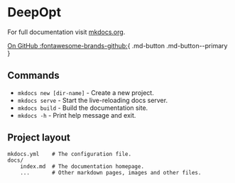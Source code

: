 # DeepOpt

For full documentation visit [mkdocs.org](https://www.mkdocs.org).

[On GitHub :fontawesome-brands-github:](https://github.com/LLNL/merlin){ .md-button .md-button--primary }

## Commands

* `mkdocs new [dir-name]` - Create a new project.
* `mkdocs serve` - Start the live-reloading docs server.
* `mkdocs build` - Build the documentation site.
* `mkdocs -h` - Print help message and exit.

## Project layout

    mkdocs.yml    # The configuration file.
    docs/
        index.md  # The documentation homepage.
        ...       # Other markdown pages, images and other files.
